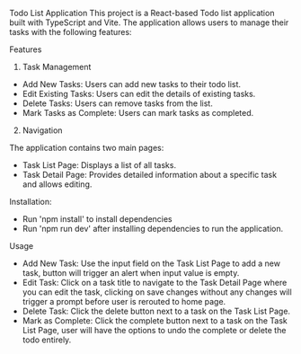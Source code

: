 Todo List Application
This project is a React-based Todo list application built with TypeScript and Vite. The application allows users to manage their tasks with the following features:

Features

1. Task Management

* Add New Tasks: Users can add new tasks to their todo list.
* Edit Existing Tasks: Users can edit the details of existing tasks.
* Delete Tasks: Users can remove tasks from the list.
* Mark Tasks as Complete: Users can mark tasks as completed.

2. Navigation

The application contains two main pages:

* Task List Page: Displays a list of all tasks.
* Task Detail Page: Provides detailed information about a specific task and allows editing.

Installation:

* Run 'npm install' to install dependencies
* Run 'npm run dev' after installing dependencies to run the application.



Usage

* Add New Task: Use the input field on the Task List Page to add a new task, button will trigger an alert when input value is empty.
* Edit Task: Click on a task title to navigate to the Task Detail Page where you can edit the task, clicking on save changes without any changes will trigger a prompt before user is rerouted to home page.
* Delete Task: Click the delete button next to a task on the Task List Page.
* Mark as Complete: Click the complete button next to a task on the Task List Page, user will have the options to undo the complete or delete the todo entirely.
